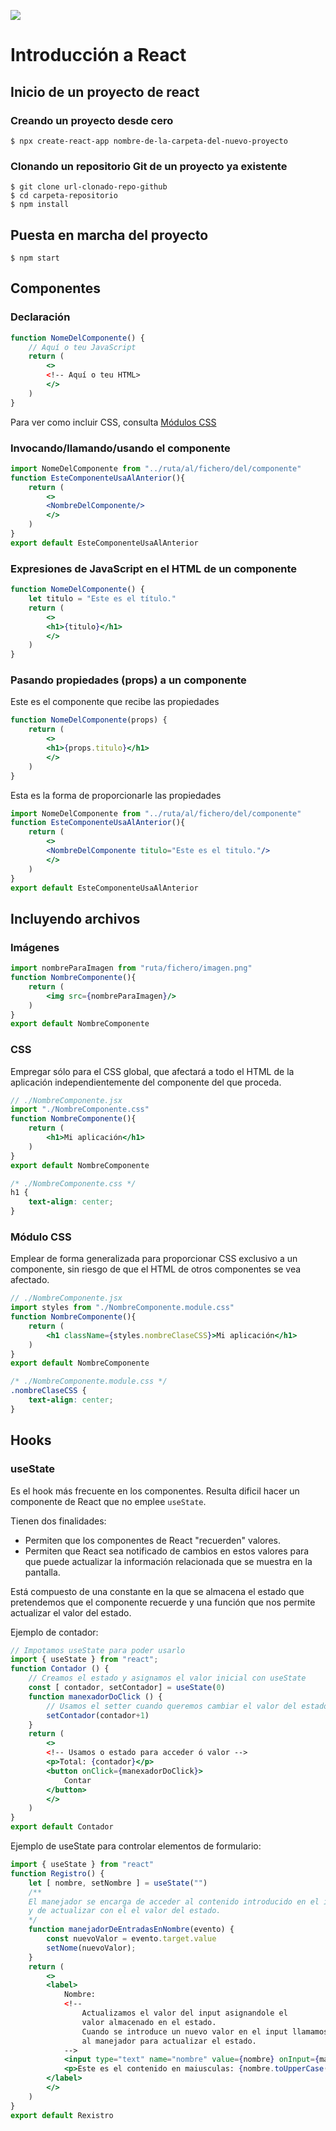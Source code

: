 ![](image.jpg)

# Introducción a React

## Inicio de un proyecto de react

### Creando un proyecto desde cero
```shell
$ npx create-react-app nombre-de-la-carpeta-del-nuevo-proyecto
```
### Clonando un repositorio Git de un proyecto ya existente
```shell
$ git clone url-clonado-repo-github
$ cd carpeta-repositorio
$ npm install
```

## Puesta en marcha del proyecto
```shell
$ npm start
```
## Componentes
### Declaración
```jsx
function NomeDelComponente() {
    // Aquí o teu JavaScript
    return (
        <>
        <!-- Aquí o teu HTML>
        </>
    )
}
```
Para ver como incluir CSS, consulta [Módulos CSS](#módulo-css)
### Invocando/llamando/usando el componente
```jsx
import NomeDelComponente from "../ruta/al/fichero/del/componente"
function EsteComponenteUsaAlAnterior(){
    return (
        <>
        <NombreDelComponente/>
        </>
    )
}
export default EsteComponenteUsaAlAnterior
```
### Expresiones de JavaScript en el HTML de un componente
```jsx
function NomeDelComponente() {
    let titulo = "Este es el título."
    return (
        <>
        <h1>{titulo}</h1>
        </>
    )
}
```
### Pasando propiedades (props) a un componente
Este es el componente que recibe las propiedades
```jsx
function NomeDelComponente(props) {
    return (
        <>
        <h1>{props.titulo}</h1>
        </>
    )
}
```
Esta es la forma de proporcionarle las propiedades
```jsx
import NomeDelComponente from "../ruta/al/fichero/del/componente"
function EsteComponenteUsaAlAnterior(){
    return (
        <>
        <NombreDelComponente titulo="Este es el titulo."/>
        </>
    )
}
export default EsteComponenteUsaAlAnterior
```
## Incluyendo archivos
### Imágenes
```jsx
import nombreParaImagen from "ruta/fichero/imagen.png"
function NombreComponente(){
    return (
        <img src={nombreParaImagen}/>
    )
}
export default NombreComponente
```
### CSS
Empregar sólo para el CSS global, que afectará a todo el HTML de la aplicación independientemente del componente del que proceda.
```jsx
// ./NombreComponente.jsx
import "./NombreComponente.css"
function NombreComponente(){
    return (
        <h1>Mi aplicación</h1>
    )
}
export default NombreComponente
```
```css
/* ./NombreComponente.css */
h1 {
    text-align: center;
}
```
### Módulo CSS
Emplear de forma generalizada para proporcionar CSS exclusivo a un componente, sin riesgo de que el HTML de otros componentes se vea afectado.
```jsx
// ./NombreComponente.jsx
import styles from "./NombreComponente.module.css"
function NombreComponente(){
    return (
        <h1 className={styles.nombreClaseCSS}>Mi aplicación</h1>
    )
}
export default NombreComponente
```
```css
/* ./NombreComponente.module.css */
.nombreClaseCSS {
    text-align: center;
}
```
## Hooks

### useState
Es el hook más frecuente en los componentes. Resulta dificil hacer un componente de React que no emplee `useState`.

Tienen dos finalidades:
- Permiten que los componentes de React "recuerden" valores.
- Permiten que React sea notificado de cambios en estos valores para que puede actualizar la información relacionada que se muestra en la pantalla.

Está compuesto de una constante en la que se almacena el estado que pretendemos que el componente recuerde y una función que nos permite actualizar el valor del estado.

Ejemplo de contador:

```jsx
// Impotamos useState para poder usarlo
import { useState } from "react";
function Contador () {
    // Creamos el estado y asignamos el valor inicial con useState
    const [ contador, setContador] = useState(0)
    function manexadorDoClick () {
        // Usamos el setter cuando queremos cambiar el valor del estado
        setContador(contador+1)
    }
    return (
        <>
        <!-- Usamos o estado para acceder ó valor -->
        <p>Total: {contador}</p>
        <button onClick={manexadorDoClick}>
            Contar
        </button>
        </>
    )
}
export default Contador
```
Ejemplo de useState para controlar elementos de formulario:
```jsx
import { useState } from "react"
function Registro() {
    let [ nombre, setNombre ] = useState("")
    /**
    El manejador se encarga de acceder al contenido introducido en el input
    y de actualizar con el el valor del estado.
    */
    function manejadorDeEntradasEnNombre(evento) {
        const nuevoValor = evento.target.value
        setNome(nuevoValor);
    }
    return (
        <>
        <label>
            Nombre:
            <!--
                Actualizamos el valor del input asignandole el 
                valor almacenado en el estado.
                Cuando se introduce un nuevo valor en el input llamamos
                al manejador para actualizar el estado.
            -->
            <input type="text" name="nombre" value={nombre} onInput={manejadorDeEntradasEnNombre}/>
            <p>Este es el contenido en maiusculas: {nombre.toUpperCase()}</p>
        </label>
        </>
    )
}
export default Rexistro
```
